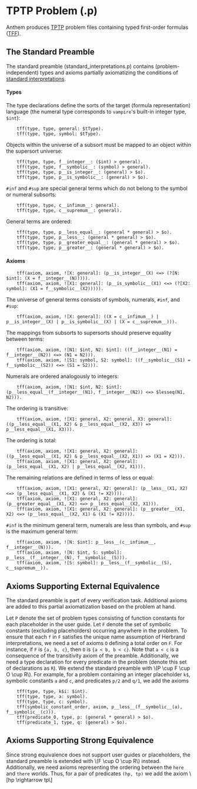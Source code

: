 # TPTP Problem (.p)

Anthem produces [TPTP]() problem files containing typed first-order formulas ([TFF]()).

## The Standard Preamble
The standard preamble (standard_interpretations.p) contains (problem-independent) types and axioms partially axiomatizing the conditions of [standard interpretations](https://doi.org/10.1017/S1471068420000344).

#### Types
The type declarations define the sorts of the target (formula representation) language (the numeral type corresponds to `vampire`'s built-in integer type, `$int`):
```
    tff(type, type, general: $tType).
    tff(type, type, symbol: $tType).
```

Objects within the universe of a subsort must be mapped to an object within the supersort universe:
```
    tff(type, type, f__integer__: ($int) > general).
    tff(type, type, f__symbolic__: (symbol) > general).
    tff(type, type, p__is_integer__: (general) > $o).
    tff(type, type, p__is_symbolic__: (general) > $o).
```

`#inf` and `#sup` are special general terms which do not belong to the symbol or numeral subsorts:
```
    tff(type, type, c__infimum__: general).
    tff(type, type, c__supremum__: general).
```

General terms are ordered:
```
    tff(type, type, p__less_equal__: (general * general) > $o).
    tff(type, type, p__less__: (general * general) > $o).
    tff(type, type, p__greater_equal__: (general * general) > $o).
    tff(type, type, p__greater__: (general * general) > $o).
```

#### Axioms

```
    tff(axiom, axiom, ![X: general]: (p__is_integer__(X) <=> (?[N: $int]: (X = f__integer__(N))))).
    tff(axiom, axiom, ![X1: general]: (p__is_symbolic__(X1) <=> (?[X2: symbol]: (X1 = f__symbolic__(X2))))).
```

The universe of general terms consists of symbols, numerals, `#inf`, and `#sup`:
```
    tff(axiom, axiom, ![X: general]: ((X = c__infimum__) | p__is_integer__(X) | p__is_symbolic__(X) | (X = c__supremum__))).
```

The mappings from subsorts to supersorts should preserve equality between terms:
```
    tff(axiom, axiom, ![N1: $int, N2: $int]: ((f__integer__(N1) = f__integer__(N2)) <=> (N1 = N2))).
    tff(axiom, axiom, ![S1: symbol, S2: symbol]: ((f__symbolic__(S1) = f__symbolic__(S2)) <=> (S1 = S2))).
```

Numerals are ordered analogously to integers:
```
    tff(axiom, axiom, ![N1: $int, N2: $int]: (p__less_equal__(f__integer__(N1), f__integer__(N2)) <=> $lesseq(N1, N2))).
```

The ordering is transitive:
```
    tff(axiom, axiom, ![X1: general, X2: general, X3: general]: ((p__less_equal__(X1, X2) & p__less_equal__(X2, X3)) => p__less_equal__(X1, X3))).
```

The ordering is total:
```
    tff(axiom, axiom, ![X1: general, X2: general]: ((p__less_equal__(X1, X2) & p__less_equal__(X2, X1)) => (X1 = X2))).
    tff(axiom, axiom, ![X1: general, X2: general]: (p__less_equal__(X1, X2) | p__less_equal__(X2, X1))).
```

The remaining relations are defined in terms of less or equal:
```
    tff(axiom, axiom, ![X1: general, X2: general]: (p__less__(X1, X2) <=> (p__less_equal__(X1, X2) & (X1 != X2)))).
    tff(axiom, axiom, ![X1: general, X2: general]: (p__greater_equal__(X1, X2) <=> p__less_equal__(X2, X1))).
    tff(axiom, axiom, ![X1: general, X2: general]: (p__greater__(X1, X2) <=> (p__less_equal__(X2, X1) & (X1 != X2)))).
```

`#inf` is the minimum general term, numerals are less than symbols, and `#sup` is the maximum general term:
```
    tff(axiom, axiom, ![N: $int]: p__less__(c__infimum__, f__integer__(N))).
    tff(axiom, axiom, ![N: $int, S: symbol]: p__less__(f__integer__(N), f__symbolic__(S))).
    tff(axiom, axiom, ![S: symbol]: p__less__(f__symbolic__(S), c__supremum__)).
```

## Axioms Supporting External Equivalence
The standard preamble is part of every verification task.
Additional axioms are added to this partial axiomatization based on the problem at hand.

Let `P` denote the set of problem types consisting of function constants for each placeholder in the user guide.
Let `F` denote the set of symbolic constants (excluding placeholders) occurring anywhere in the problem.
To ensure that each `f` in `F` satisfies the unique name assumption of Herbrand interpretations, we need a set of axioms `O` defining a total order on `F`.
For instance, if `F` is `{a, b, c}`, then `O` is `{a < b, b < c}`.
Note that `a < c` is a consequence of the transitivity axiom of the preamble.
Additionally, we need a type declaration for every predicate in the problem (denote this set of declarations as `R`).
We extend the standard preamble with \\(P \cup F \cup O \cup R\\).
For example, for a problem containing an integer placeholder `k$`, symbolic constants `a` and `c`, and predicates `p/2` and `q/1`, we add the axioms
```
    tff(type, type, k$i: $int).
    tff(type, type, a: symbol).
    tff(type, type, c: symbol).
    tff(symbolic_constant_order, axiom, p__less__(f__symbolic__(a), f__symbolic__(c))).
    tff(predicate_0, type, p: (general * general) > $o).
    tff(predicate_1, type, q: (general) > $o).
```

## Axioms Supporting Strong Equivalence
Since strong equivalence does not support user guides or placeholders, the standard preamble is extended with \\(F \cup O \cup R\\) instead.
Additionally, we need axioms representing the ordering between the `here` and `there` worlds.
Thus, for a pair of predicates `(hp, tp)` we add the axiom
\\[hp \rightarrow tp\\]
